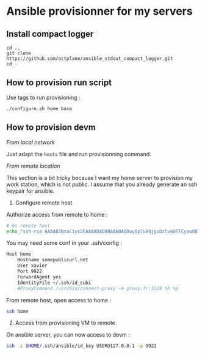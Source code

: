 Ansible provisionner for my servers
===================================

Install compact logger
----------------------

```
cd ..
git clone https://github.com/octplane/ansible_stdout_compact_logger.git
cd -
```


How to provision run script
---------------------------

Use tags to run provisioning :
```
./configure.sh home base
```

How to provision devm
---------------------

*From local network*

Just adapt the `hosts` file and run provisionning command.

*From remote location*

This section is a bit tricky because I want my home server to provision my work station, which is not public.
I assume that you already generate an ssh keypair for ansible.

1. Configure remote host

Authorize access from remote to home :

```bash
# On remote host
echo "ssh-rsa AAAAB3NzaC1yc2EAAAADAQABAAABAQDwy8p7u84jgvDzlv6DTTCyaw8BT8mCE9qhdRoTfLbltrzziQPknM9S3e9k0DPn5+7Vjcg1hCuk7pBX8WDgSUF+ns2pDo1ebunds9MU5jkImwzOsT1GQbkkytRBpq6F9TDfaODluLLIhmS3jELwULXDTr92QgncWDHdb+IrhoWpVBEp2nQQF7RSVDZ4BHQGlvW1wgVAbEmJxbUvs9blNpTGm2flFzlqZfdOLYDSb3aXSmwMcLQDgk8qCbgcsJ1jX4qBwEv8Qv0tKECRhP+aNtmgH8m1noaDBbkFBVPRvP0N5C8SPNVn767yoMMzVtPt33poC4Uz1Uxdy8cP1OzsPsAx ansible@unsecure-key" | tee -a /home/$USER/.ssh/authorized_keys
```

You may need some conf in your .ssh/config :
```bash
Host home
	Hostname somepublicurl.net
    User xavier
    Port 9922
	ForwardAgent yes
	IdentityFile ~/.ssh/id_cubi
	#ProxyCommand /usr/bin/connect-proxy -H proxy.fr:3128 %h %p
```

From remote host, open access to home :
```bash
ssh home
```

2. Access from provisioning VM to remote

On ansible server, you can now access to devm :
```bash
ssh -i $HOME/.ssh/ansible/id_key USER@127.0.0.1 -p 9922
```

